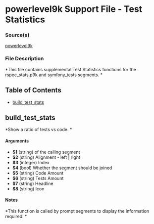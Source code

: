 # powerlevel9k Support File - Test Statistics


### Source(s)

[powerlevel9k](https://github.com/bhilburn/powerlevel9k)

### File Description

*This file contains supplemental Test Statistics functions for the rspec_stats.p9k and symfony_tests segments. *

## Table of Contents

- [build_test_stats](#build_test_stats)

## build_test_stats
*Show a ratio of tests vs code. *

#### Arguments

- **$1** (string) of the calling segment
- **$2** (string) Alignment - left | right
- **$3** (integer) Index
- **$4** (bool) Whether the segment should be joined
- **$5** (string) Code Amount
- **$6** (string) Tests Amount
- **$7** (string) Headline
- **$8** (string) Icon


#### Notes

*This function is called by prompt segments to display the information required. *

